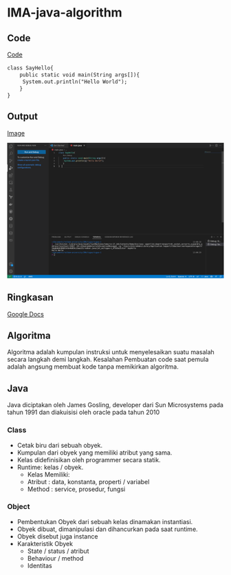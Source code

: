 # IMA-java-algorithm

## Code
[Code](https://github.com/mahasiswa-biasa/IMA-java-algorithm/blob/main/main.java)

```
class SayHello{  
    public static void main(String args[]){  
     System.out.println("Hello World");  
    }  
}  
```

## Output
[Image](https://raw.githubusercontent.com/mahasiswa-biasa/IMA-java-algorithm/main/assets/Output.png)

![myimage](assets/Output.png)


## Ringkasan

[Google Docs](https://docs.google.com/document/d/1ixefjNN-vYFPib_qmprYufnycRE8gJTIq8LMvPI0PPA/edit#)

## Algoritma

Algoritma adalah kumpulan instruksi untuk menyelesaikan suatu masalah secara langkah demi langkah. Kesalahan Pembuatan code saat pemula adalah angsung membuat kode tanpa memikirkan algoritma.

## Java

Java diciptakan oleh James Gosling, developer
dari Sun Microsystems pada tahun 1991 dan diakuisisi oleh oracle pada tahun 2010

### Class

- Cetak biru dari sebuah obyek.
- Kumpulan dari obyek yang memiliki atribut yang sama.
- Kelas didefinisikan oleh programmer secara statik.
- Runtime: kelas / obyek.
    - Kelas Memiliki:
    - Atribut : data, konstanta, properti / variabel
    - Method : service, prosedur, fungsi

### Object

 - Pembentukan Obyek dari sebuah kelas dinamakan instantiasi.
 - Obyek dibuat, dimanipulasi dan dihancurkan pada saat runtime.
 - Obyek disebut juga instance
 - Karakteristik Obyek
    - State / status / atribut
    - Behaviour / method
    - Identitas

